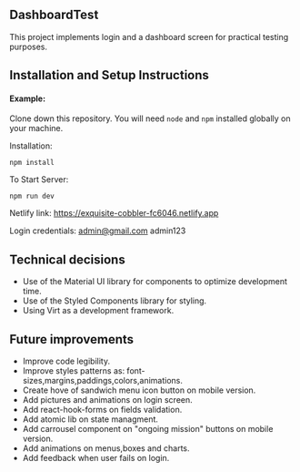## DashboardTest
This project implements login and a dashboard screen for practical testing purposes.

## Installation and Setup Instructions

#### Example:  

Clone down this repository. You will need `node` and `npm` installed globally on your machine.  

Installation:

`npm install`  

To Start Server:

`npm run dev`  

Netlify link:
https://exquisite-cobbler-fc6046.netlify.app

Login credentials:
admin@gmail.com
admin123

## Technical decisions

  * Use of the Material UI library for components to optimize development time.
  * Use of the Styled Components library for styling.
  * Using Virt as a development framework.
  
## Future improvements
* Improve code legibility.
* Improve styles patterns as: font-sizes,margins,paddings,colors,animations.
* Create hove of sandwich menu icon button on mobile version.
* Add pictures and animations on login screen.
* Add react-hook-forms on fields validation.
* Add atomic lib on state managment.
* Add carrousel component on "ongoing mission" buttons on mobile version.
* Add animations on menus,boxes and charts.
* Add feedback when user fails on login.
